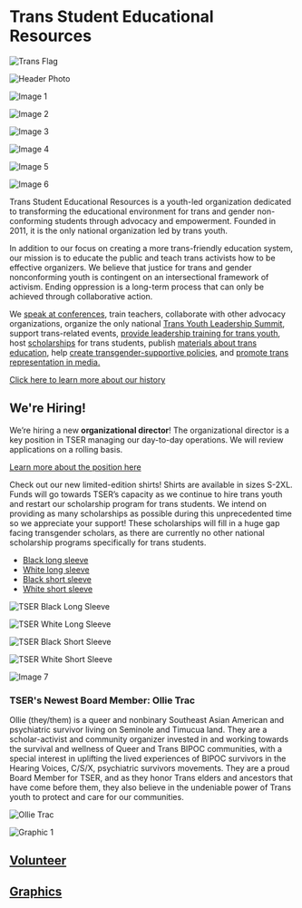 # Trans Student Educational Resources

![Trans Flag](https://transstudent.org/wp-content/uploads/2020/08/transflag-copy.png)

![Header Photo](https://transstudent.org/wp-content/uploads/2017/08/HeaderPhoto3-300x202.jpeg)

![Image 1](https://transstudent.org/wp-content/uploads/2017/08/18671655_1508607325877171_8695387774514887197_o-300x225.jpg)

![Image 2](https://transstudent.org/wp-content/uploads/2017/08/1-RgOcC8x5fgmpk78XYW5liA-300x225.jpeg)

![Image 3](https://transstudent.org/wp-content/uploads/2020/08/IMG_0265-copy-2small-300x207.jpg)

![Image 4](https://transstudent.org/wp-content/uploads/2020/08/c5ce61d260bec6ef604877860494735d91f4bbbc-300x200.jpg)

![Image 5](https://transstudent.org/wp-content/uploads/2020/08/20180802_100034-1-300x169.jpg)

![Image 6](https://transstudent.org/wp-content/uploads/2020/08/IMG_8584-wecompress.com_-300x200.jpg)

Trans Student Educational Resources is a youth-led organization dedicated to transforming the educational environment for trans and gender non-conforming students through advocacy and empowerment. Founded in 2011, it is the only national organization led by trans youth.

In addition to our focus on creating a more trans-friendly education system, our mission is to educate the public and teach trans activists how to be effective organizers. We believe that justice for trans and gender nonconforming youth is contingent on an intersectional framework of activism. Ending oppression is a long-term process that can only be achieved through collaborative action.

We [speak at conferences](https://transstudent.org/workshops), train teachers, collaborate with other advocacy organizations, organize the only national [Trans Youth Leadership Summit](https://transstudent.org/tyls), support trans-related events, [provide leadership training for trans youth](https://transstudent.org/volunteer), host [scholarships](https://transstudent.org/scholarships) for trans students, publish [materials about trans education](https://transstudent.org/graphics), help [create transgender-supportive policies](https://transstudent.org/policy), and [promote trans representation in media.](https://transstudent.org/press/news/)

[Click here to learn more about our history](https://transstudent.org/history/)

## We're Hiring!

We’re hiring a new **organizational director**! The organizational director is a key position in TSER managing our day-to-day operations. We will review applications on a rolling basis.

[Learn more about the position here](/employment)

Check out our new limited-edition shirts! Shirts are available in sizes S-2XL. Funds will go towards TSER’s capacity as we continue to hire trans youth and restart our scholarship program for trans students. We intend on providing as many scholarships as possible during this unprecedented time so we appreciate your support! These scholarships will fill in a huge gap facing transgender scholars, as there are currently no other national scholarship programs specifically for trans students.

- [Black long sleeve](https://www.bonfire.com/tser-fight-for-trans-lives/)
- [White long sleeve](https://www.bonfire.com/tser-fight-for-trans-lives-twice/)
- [Black short sleeve](https://www.bonfire.com/tser-fight-for-trans-lives/)
- [White short sleeve](https://www.bonfire.com/tser-fight-for-trans-lives-twice/)

![TSER Black Long Sleeve](https://transstudent.org/wp-content/uploads/2020/11/tser-long-sleeve-black-1.png)

![TSER White Long Sleeve](https://transstudent.org/wp-content/uploads/2020/11/tser-long-sleeve-white.png)

![TSER Black Short Sleeve](https://transstudent.org/wp-content/uploads/2020/11/tser-short-sleeve-black.png)

![TSER White Short Sleeve](https://transstudent.org/wp-content/uploads/2020/11/tser-shirt-white.png)

![Image 7](https://transstudent.org/wp-content/uploads/2021/06/199537428_808006263424087_2452817088775332072_n-300x300.jpg)

### TSER's Newest Board Member: Ollie Trac

Ollie (they/them) is a queer and nonbinary Southeast Asian American and psychiatric survivor living on Seminole and Timucua land. They are a scholar-activist and community organizer invested in and working towards the survival and wellness of Queer and Trans BIPOC communities, with a special interest in uplifting the lived experiences of BIPOC survivors in the Hearing Voices, C/S/X, psychiatric survivors movements. They are a proud Board Member for TSER, and as they honor Trans elders and ancestors that have come before them, they also believe in the undeniable power of Trans youth to protect and care for our communities.

![Ollie Trac](https://transstudent.org/wp-content/uploads/2020/08/c5ce61d260bec6ef604877860494735d91f4bbbc-1024x683.jpg)

![Graphic 1](https://transstudent.org/wp-content/uploads/2020/08/6f2b837c5d96c061238a38089bf3734bee8760b5.jpg)

## [Volunteer](https://transstudent.org/volunteer/)

## [Graphics](https://transstudent.org/graphics)